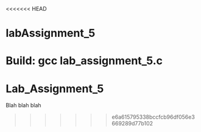 <<<<<<< HEAD
# labAssignment_5

Build: gcc lab_assignment_5.c
=======
# Lab_Assignment_5

Blah blah blah
>>>>>>> e6a615795338bccfcb96df056e3669289d77b102
